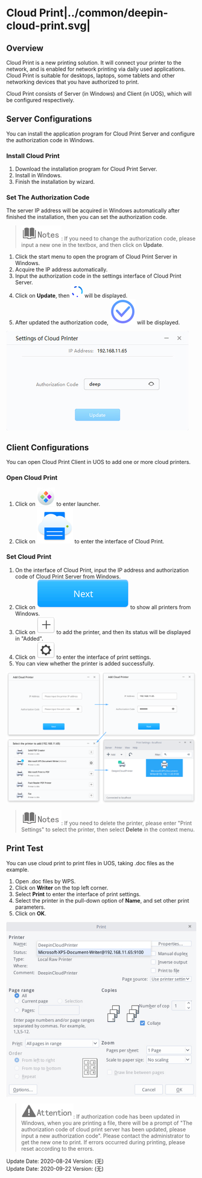 # Cloud Print|../common/deepin-cloud-print.svg|

## Overview

Cloud Print is a new printing solution. It will connect your printer to the network, and is enabled for network printing via daily used applications. Cloud Print is suitable for desktops, laptops, some tablets and other networking devices that you have authorized to print.

Cloud Print consists of Server (in Windows) and Client (in UOS), which will be configured respectively.

## Server Configurations

You can install the application program for Cloud Print Server and configure the authorization code in Windows.

### Install Cloud Print

1. Download the installation program for Cloud Print Server.
2. Install in Windows.
3. Finish the installation by wizard.

### Set The Authorization Code

The server IP address will be acquired in Windows automatically after finished the installation, then you can set the authorization code.

> ![notes](icon/notes.svg): If you need to change the authorization code, please input a new one in the textbox, and then click on **Update**.

1. Click the start menu to open the program of Cloud Print Server in Windows.
2. Acquire the IP address automatically.
3. Input the authorization code in the settings interface of Cloud Print Server.
4. Click on **Update**, then ![spinner](icon/icon_spinner.png) will be displayed.
5. After updated the authorization code, ![success](icon/icon_success.svg) will be displayed.

 ![0|windowssetting](jpg/windowssetting.jpg)

## Client Configurations

You can open Cloud Print Client in UOS to add one or more cloud printers.

### Open Cloud Print

1. Click on ![launcher](icon/deepin-launcher.svg) to enter launcher.
2. Click on ![printer-24](icon/printer-24.svg) to enter the interface of Cloud Print.

### Set Cloud Print

1. On the interface of Cloud Print, input the IP address and authorization code of Cloud Print Server from Windows.
2. Click on ![icon_next](icon/icon_next.svg) to show all printers from Windows.
3. Click on ![icon_plus](icon/icon_plus.svg) to add the printer, and then its status will be displayed in "Added".
4. Click on ![icon_setting](icon/icon_setting.svg) to enter the interface of print settings.
5. You can view whether the printer is added successfully.

 ![1|deepinssetting](jpg/deepinssetting.png)

> ![notes](icon/notes.svg): If you need to delete the printer, please enter "Print Settings" to select the printer, then select **Delete** in the context menu.

## Print Test 

You can use cloud print to print files in UOS, taking .doc files as the example.

1. Open .doc files by WPS.
2. Click on **Writer** on the top left corner.
3. Select **Print** to enter the interface of print settings.
4. Select the printer in the pull-down option of **Name**, and set other print parameters.
5. Click on **OK**.

 ![0|printsetting](jpg/printsetting.jpg)

> ![attention](icon/attention.svg): If authorization code has been updated in Windows, when you are printing a file, there will be a prompt of "The authorization code of cloud print server has been updated, please input a new authorization code". Please contact the administrator to get the new one to print. If errors occurred during printing, please reset according to the errors.

<div class="version-info"><span>Update Date: 2020-08-24</span><span> Version: (无)
<div class="version-info"><span>Update Date: 2020-09-22</span><span> Version: (无)
</span></div>
